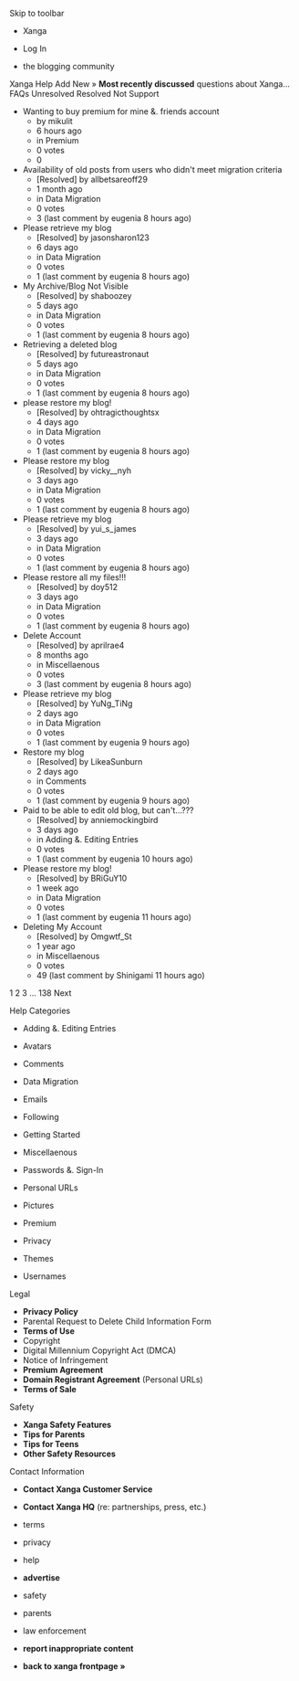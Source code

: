 Skip to toolbar

*   Xanga

*   Log In

*   the blogging community

Xanga Help Add New » **Most recently discussed** questions about Xanga… FAQs Unresolved Resolved Not Support

*   Wanting to buy premium for mine &. friends account
    *   by mikulit
    *   6 hours ago
    *   in Premium
    *   0 votes
    *   0
*   Availability of old posts from users who didn't meet migration criteria
    *   \[Resolved\] by allbetsareoff29
    *   1 month ago
    *   in Data Migration
    *   0 votes
    *   3 (last comment by eugenia 8 hours ago)
*   Please retrieve my blog
    *   \[Resolved\] by jasonsharon123
    *   6 days ago
    *   in Data Migration
    *   0 votes
    *   1 (last comment by eugenia 8 hours ago)
*   My Archive/Blog Not Visible
    *   \[Resolved\] by shaboozey
    *   5 days ago
    *   in Data Migration
    *   0 votes
    *   1 (last comment by eugenia 8 hours ago)
*   Retrieving a deleted blog
    *   \[Resolved\] by futureastronaut
    *   5 days ago
    *   in Data Migration
    *   0 votes
    *   1 (last comment by eugenia 8 hours ago)
*   please restore my blog!
    *   \[Resolved\] by ohtragicthoughtsx
    *   4 days ago
    *   in Data Migration
    *   0 votes
    *   1 (last comment by eugenia 8 hours ago)
*   Please restore my blog
    *   \[Resolved\] by vicky\_\_nyh
    *   3 days ago
    *   in Data Migration
    *   0 votes
    *   1 (last comment by eugenia 8 hours ago)
*   Please retrieve my blog
    *   \[Resolved\] by yui\_s\_james
    *   3 days ago
    *   in Data Migration
    *   0 votes
    *   1 (last comment by eugenia 8 hours ago)
*   Please restore all my files!!!
    *   \[Resolved\] by doy512
    *   3 days ago
    *   in Data Migration
    *   0 votes
    *   1 (last comment by eugenia 8 hours ago)
*   Delete Account
    *   \[Resolved\] by aprilrae4
    *   8 months ago
    *   in Miscellaenous
    *   0 votes
    *   3 (last comment by eugenia 8 hours ago)
*   Please retrieve my blog
    *   \[Resolved\] by YuNg\_TiNg
    *   2 days ago
    *   in Data Migration
    *   0 votes
    *   1 (last comment by eugenia 9 hours ago)
*   Restore my blog
    *   \[Resolved\] by LikeaSunburn
    *   2 days ago
    *   in Comments
    *   0 votes
    *   1 (last comment by eugenia 9 hours ago)
*   Paid to be able to edit old blog, but can't...???
    *   \[Resolved\] by anniemockingbird
    *   3 days ago
    *   in Adding &. Editing Entries
    *   0 votes
    *   1 (last comment by eugenia 10 hours ago)
*   Please restore my blog!
    *   \[Resolved\] by BRiGuY10
    *   1 week ago
    *   in Data Migration
    *   0 votes
    *   1 (last comment by eugenia 11 hours ago)
*   Deleting My Account
    *   \[Resolved\] by Omgwtf\_St
    *   1 year ago
    *   in Miscellaenous
    *   0 votes
    *   49 (last comment by Shinigami 11 hours ago)

1 2 3 ... 138 Next

Help Categories

*   Adding &. Editing Entries
*   Avatars
*   Comments
*   Data Migration
*   Emails
*   Following
*   Getting Started
*   Miscellaenous

*   Passwords &. Sign-In
*   Personal URLs
*   Pictures
*   Premium
*   Privacy
*   Themes
*   Usernames

Legal

*   **Privacy Policy**
*   Parental Request to Delete Child Information Form
*   **Terms of Use**
*   Copyright
*   Digital Millennium Copyright Act (DMCA)
*   Notice of Infringement
*   **Premium Agreement**
*   **Domain Registrant Agreement** (Personal URLs)
*   **Terms of Sale**

Safety

*   **Xanga Safety Features**
*   **Tips for Parents**
*   **Tips for Teens**
*   **Other Safety Resources**

Contact Information

*   **Contact Xanga Customer Service**
*   **Contact Xanga HQ** (re: partnerships, press, etc.)

*   terms
*   privacy
*   help
*   **advertise**

*   safety
*   parents
*   law enforcement
*   **report inappropriate content**

*   **back to xanga frontpage »**